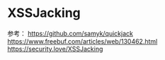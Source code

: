 # XSSJacking

参考：
https://github.com/samyk/quickjack</br>
https://www.freebuf.com/articles/web/130462.html</br>
https://security.love/XSSJacking
